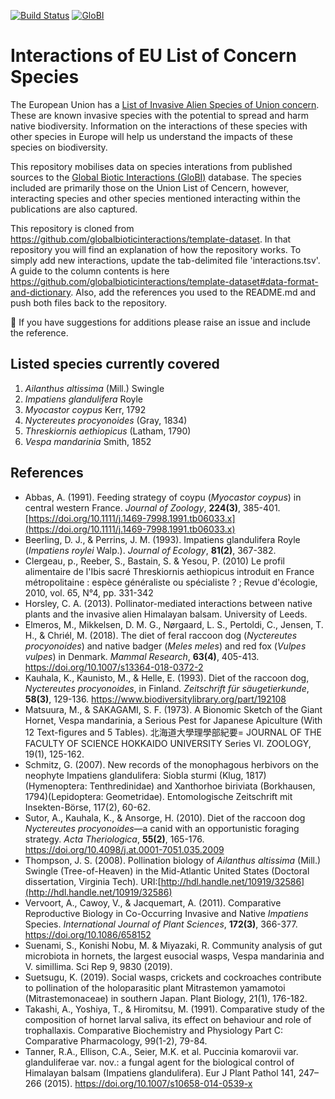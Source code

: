[![Build Status](https://travis-ci.org/trias-project/eu-species-of-concern-interactions.svg)](https://travis-ci.org/github/trias-project/eu-species-of-concern-interactions) [![GloBI](http://api.globalbioticinteractions.org/interaction.svg?accordingTo=globi:trias-project/eu-species-of-concern-interactions)](http://globalbioticinteractions.org/?accordingTo=globi:trias-project/eu-species-of-concern-interactions) 

# Interactions of EU List of Concern Species

The European Union has a [List of Invasive Alien Species of Union concern](https://ec.europa.eu/environment/nature/invasivealien/list/index_en.htm). These are known invasive species with the potential to spread and harm native biodiversity. Information on the interactions of these species with other species in Europe will help us understand the impacts of these species on biodiversity.

This repository mobilises data on species interations from published sources to the [Global Biotic Interactions (GloBI)](http://globalbioticinteractions.org) database. The species included are primarily those on the Union List of Cencern, however, interacting species and other species mentioned interacting within the publications are also captured.

This repository is cloned from https://github.com/globalbioticinteractions/template-dataset. In that repository you will find an explanation of how the repository works. To simply add new interactions, update the tab-delimited file 'interactions.tsv'. A guide to the column contents is here https://github.com/globalbioticinteractions/template-dataset#data-format-and-dictionary. Also, add the references you used to the README.md and push both files back to the repository.

:raised_back_of_hand: If you have suggestions for additions please raise an issue and include the reference.

## Listed species currently covered

1. *Ailanthus altissima* (Mill.) Swingle
2. *Impatiens glandulifera* Royle
3. *Myocastor coypus* Kerr, 1792
4. *Nyctereutes procyonoides* (Gray, 1834)
5. *Threskiornis aethiopicus* (Latham, 1790)
6. *Vespa mandarinia* Smith, 1852

## References
* Abbas, A. (1991). Feeding strategy of coypu (*Myocastor coypus*) in central western France. *Journal of Zoology*, **224(3)**, 385-401. [https://doi.org/10.1111/j.1469-7998.1991.tb06033.x](https://doi.org/10.1111/j.1469-7998.1991.tb06033.x)
* Beerling, D. J., & Perrins, J. M. (1993). Impatiens glandulifera Royle (*Impatiens roylei* Walp.). *Journal of Ecology*, **81(2)**, 367-382.
* Clergeau, p., Reeber, S., Bastain, S. & Yesou, P. (2010) Le profil alimentaire de l'Ibis sacré Threskiornis aethiopicus introduit en France métropolitaine : espèce généraliste ou spécialiste ? ; Revue d'écologie, 2010, vol. 65, N°4, pp. 331-342
* Horsley, C. A. (2013). Pollinator-mediated interactions between native plants and the invasive alien Himalayan balsam. University of Leeds.
* Elmeros, M., Mikkelsen, D. M. G., Nørgaard, L. S., Pertoldi, C., Jensen, T. H., & Chriél, M. (2018). The diet of feral raccoon dog (*Nyctereutes procyonoides*) and native badger (*Meles meles*) and red fox (*Vulpes vulpes*) in Denmark. *Mammal Research*, **63(4)**, 405-413. https://doi.org/10.1007/s13364-018-0372-2
* Kauhala, K., Kaunisto, M., & Helle, E. (1993). Diet of the raccoon dog, *Nyctereutes procyonoides*, in Finland. *Zeitschrift für säugetierkunde*, **58(3)**, 129-136. https://www.biodiversitylibrary.org/part/192108
* Matsuura, M., & SAKAGAMI, S. F. (1973). A Bionomic Sketch of the Giant Hornet, Vespa mandarinia, a Serious Pest for Japanese Apiculture (With 12 Text-figures and 5 Tables). 北海道大學理學部紀要= JOURNAL OF THE FACULTY OF SCIENCE HOKKAIDO UNIVERSITY Series VI. ZOOLOGY, 19(1), 125-162.
* Schmitz, G. (2007). New records of the monophagous herbivors on the neophyte Impatiens glandulifera: Siobla sturmi (Klug, 1817)(Hymenoptera: Tenthredinidae) and Xanthorhoe biriviata (Borkhausen, 1794)(Lepidoptera: Geometridae). Entomologische Zeitschrift mit Insekten-Börse, 117(2), 60-62.
* Sutor, A., Kauhala, K., & Ansorge, H. (2010). Diet of the raccoon dog *Nyctereutes procyonoides*—a canid with an opportunistic foraging strategy. *Acta Theriologica*, **55(2)**, 165-176. https://doi.org/10.4098/j.at.0001-7051.035.2009
* Thompson, J. S. (2008). Pollination biology of *Ailanthus altissima* (Mill.) Swingle (Tree-of-Heaven) in the Mid-Atlantic United States (Doctoral dissertation, Virginia Tech). URI:[http://hdl.handle.net/10919/32586](http://hdl.handle.net/10919/32586)
* Vervoort, A., Cawoy, V., & Jacquemart, A. (2011). Comparative Reproductive Biology in Co-Occurring Invasive and Native *Impatiens* Species. *International Journal of Plant Sciences*, **172(3)**, 366-377. https://doi.org/10.1086/658152
* Suenami, S., Konishi Nobu, M. & Miyazaki, R. Community analysis of gut microbiota in hornets, the largest eusocial wasps, Vespa mandarinia and V. simillima. Sci Rep 9, 9830 (2019).
* Suetsugu, K. (2019). Social wasps, crickets and cockroaches contribute to pollination of the holoparasitic plant Mitrastemon yamamotoi (Mitrastemonaceae) in southern Japan. Plant Biology, 21(1), 176-182.
* Takashi, A., Yoshiya, T., & Hiromitsu, M. (1991). Comparative study of the composition of hornet larval saliva, its effect on behaviour and role of trophallaxis. Comparative Biochemistry and Physiology Part C: Comparative Pharmacology, 99(1-2), 79-84.
* Tanner, R.A., Ellison, C.A., Seier, M.K. et al. Puccinia komarovii var. glanduliferae var. nov.: a fungal agent for the biological control of Himalayan balsam (Impatiens glandulifera). Eur J Plant Pathol 141, 247–266 (2015). https://doi.org/10.1007/s10658-014-0539-x
